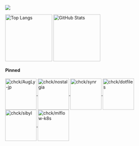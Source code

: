 ![](https://komarev.com/ghpvc/?username=chck&color=blueviolet)

<p align="left"> 
  <img alt="Top Langs" align="center" height="150" src="https://github-readme-stats.vercel.app/api/top-langs/?username=chck&layout=compact&count_private=true&show_icons=true&show_icons=true&theme=buefy" />
  <img alt="GitHub Stats" align="center" height="150" src="https://github-readme-stats.vercel.app/api?username=chck&count_private=true&show_icons=true&show_icons=true&theme=buefy" />
</p>

#### Pinned
<div style=“display:grid; grid-template-columns:repeat(3, 1fr); grid-template-rows:repeat(3, 100px); gap:10px;”>
    <a href="https://github.com/chck/AugLy-jp">
      <img alt="chck/AugLy-jp" align="center" height="100" src="https://github-readme-stats.vercel.app/api/pin/?username=chck&repo=AugLy-jp&theme=buefy" />
    </a>
    <a href="https://github.com/chck/nostalgia">
      <img alt="chck/nostalgia" align="center" height="100" src="https://github-readme-stats.vercel.app/api/pin/?username=chck&repo=nostalgia&theme=buefy" />
    </a>
    <a href="https://github.com/chck/synr">
      <img alt="chck/synr" align="center" height="100" src="https://github-readme-stats.vercel.app/api/pin/?username=chck&repo=synr&theme=buefy" />
    </a>
    <a href="https://github.com/chck/dotfiles">
      <img alt="chck/dotfiles" align="center" height="100" src="https://github-readme-stats.vercel.app/api/pin/?username=chck&repo=dotfiles&theme=buefy" />
    </a>
    <a href="https://github.com/chck/sibyl">
      <img alt="chck/sibyl" align="center" height="100" src="https://github-readme-stats.vercel.app/api/pin/?username=chck&repo=sibyl&theme=buefy" />
    </a>
    <a href="https://github.com/chck/mlflow-k8s">
      <img alt="chck/mlflow-k8s" align="center" height="100" src="https://github-readme-stats.vercel.app/api/pin/?username=chck&repo=mlflow-k8s&theme=buefy" />
    </a>
</div>

<!--
**chck/chck** is a ✨ _special_ ✨ repository because its `README.md` (this file) appears on your GitHub profile.

Here are some ideas to get you started:

- 🔭 I’m currently working on ...
- 🌱 I’m currently learning ...
- 👯 I’m looking to collaborate on ...
- 🤔 I’m looking for help with ...
- 💬 Ask me about ...
- 📫 How to reach me: ...
- 😄 Pronouns: ...
- ⚡ Fun fact: ...
-->
